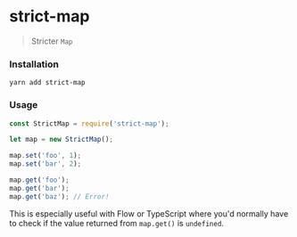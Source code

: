 # strict-map

> Stricter `Map`

### Installation

```
yarn add strict-map
```

### Usage

```js
const StrictMap = require('strict-map');

let map = new StrictMap();

map.set('foo', 1);
map.set('bar', 2);

map.get('foo');
map.get('bar');
map.get('baz'); // Error!
```

This is especially useful with Flow or TypeScript where you'd normally have to
check if the value returned from `map.get()` is `undefined`.
